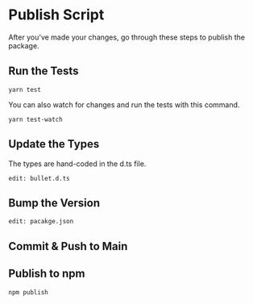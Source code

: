 # Publish Script

After you've made your changes, go through these steps to publish the package.

## Run the Tests

```
yarn test
```

You can also watch for changes and run the tests with this command.

```
yarn test-watch
```

## Update the Types

The types are hand-coded in the d.ts file.

```
edit: bullet.d.ts
```

## Bump the Version

```
edit: pacakge.json
```

## Commit & Push to Main

## Publish to npm

```
npm publish
```
